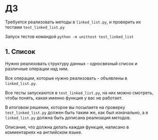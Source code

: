 # ДЗ

Требуется реализовать методы в `linked_list.py`, и проверить их тестами `test_linked_list.py`

Запуск тестов командой `python -m unittest test_linked_list`

## 1. Список

Нужно реализовать структуру данных - односвязный список и различные операции над ним.

Все операции, которые нужно реализовать - объявлены в `linked_list.py`.

Все тесты запускаются в `test_linked_list.py`, на них можно смотреть, чтобы понять, какая именно функция у вас не работает.

В итоговом решении, которое вы посылаете на проверку `test_linked_list.py` должен быть таким же, как был изначально, а в `linked_list.py` должна быть дописана реализация методов.

Описание, что должна делать каждая функция, написано в комментариях на английском языке.
